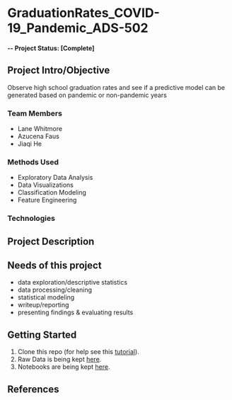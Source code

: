 # GraduationRates_COVID-19_Pandemic_ADS-502


#### -- Project Status: [Complete]

## Project Intro/Objective
Observe high school graduation rates and see if a predictive model can be generated based on pandemic or non-pandemic years

### Team Members
* Lane Whitmore
* Azucena Faus
* Jiaqi He


### Methods Used
* Exploratory Data Analysis
* Data Visualizations
* Classification Modeling
* Feature Engineering

### Technologies


## Project Description


## Needs of this project 

- data exploration/descriptive statistics
- data processing/cleaning
- statistical modeling
- writeup/reporting
- presenting findings & evaluating results

## Getting Started

1. Clone this repo (for help see this [tutorial](https://help.github.com/articles/cloning-a-repository/)).
2. Raw Data is being kept [here](data).
3. Notebooks are being kept [here](code).



## References
